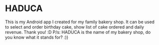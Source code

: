 # HADUCA
This is my Android app I created for my family bakery shop. It can be used to select and order birthday cake, show list of cake ordered and daily revenue.
Thank you! :D
P/s: HADUCA is the name of my bakery shop, do you know what it stands for? :))
